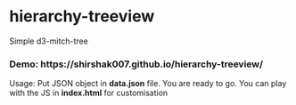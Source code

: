 # hierarchy-treeview
Simple d3-mitch-tree

<h3>Demo: https://shirshak007.github.io/hierarchy-treeview/</h3>

Usage: Put JSON object in <b>data.json</b> file. You are ready to go.
You can play with the JS in <b>index.html</b> for customisation 
